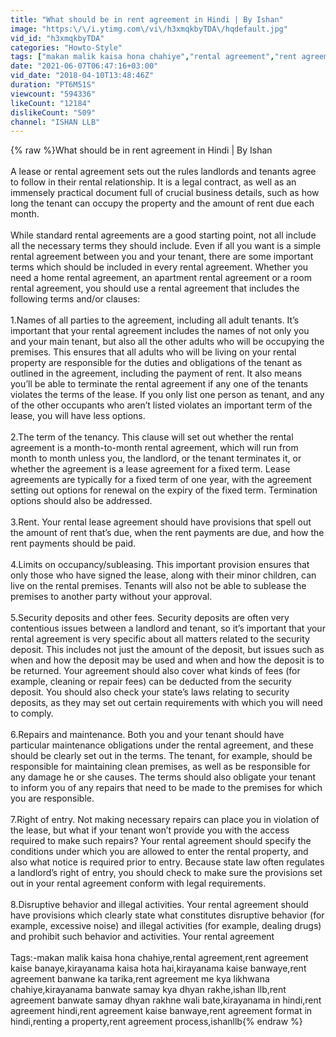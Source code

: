 ```yaml
---
title: "What should be in rent agreement in Hindi | By Ishan"
image: "https:\/\/i.ytimg.com\/vi\/h3xmqkbyTDA\/hqdefault.jpg"
vid_id: "h3xmqkbyTDA"
categories: "Howto-Style"
tags: ["makan malik kaisa hona chahiye","rental agreement","rent agreement kaise banaye"]
date: "2021-06-07T06:47:16+03:00"
vid_date: "2018-04-10T13:48:46Z"
duration: "PT6M51S"
viewcount: "594336"
likeCount: "12184"
dislikeCount: "509"
channel: "ISHAN LLB"
---
```

{% raw %}What should be in rent agreement in Hindi | By Ishan<br /><br />A lease or rental agreement sets out the rules landlords and tenants agree to follow in their rental relationship. It is a legal contract, as well as an immensely practical document full of crucial business details, such as how long the tenant can occupy the property and the amount of rent due each month.<br /><br />While standard rental agreements are a good starting point, not all include all the necessary terms they should include. Even if all you want is a simple rental agreement between you and your tenant, there are some important terms which should be included in every rental agreement. Whether you need a home rental agreement, an apartment rental agreement or a room rental agreement, you should use a rental agreement that includes the following terms and/or clauses:<br /><br />1.Names of all parties to the agreement, including all adult tenants. It’s important that your rental agreement includes the names of not only you and your main tenant, but also all the other adults who will be occupying the premises. This ensures that all adults who will be living on your rental property are responsible for the duties and obligations of the tenant as outlined in the agreement, including the payment of rent. It also means you’ll be able to terminate the rental agreement if any one of the tenants violates the terms of the lease. If you only list one person as tenant, and any of the other occupants who aren’t listed violates an important term of the lease, you will have less options.<br /><br />2.The term of the tenancy. This clause will set out whether the rental agreement is a month-to-month rental agreement, which will run from month to month unless you, the landlord, or the tenant terminates it, or whether the agreement is a lease agreement for a fixed term. Lease agreements are typically for a fixed term of one year, with the agreement setting out options for renewal on the expiry of the fixed term. Termination options should also be addressed.<br /><br />3.Rent. Your rental lease agreement should have provisions that spell out the amount of rent that’s due, when the rent payments are due, and how the rent payments should be paid.<br /><br />4.Limits on occupancy/subleasing. This important provision ensures that only those who have signed the lease, along with their minor children, can live on the rental premises. Tenants will also not be able to sublease the premises to another party without your approval.<br /><br />5.Security deposits and other fees. Security deposits are often very contentious issues between a landlord and tenant, so it’s important that your rental agreement is very specific about all matters related to the security deposit. This includes not just the amount of the deposit, but issues such as when and how the deposit may be used and when and how the deposit is to be returned. Your agreement should also cover what kinds of fees (for example, cleaning or repair fees) can be deducted from the security deposit. You should also check your state’s laws relating to security deposits, as they may set out certain requirements with which you will need to comply.<br /><br />6.Repairs and maintenance. Both you and your tenant should have particular maintenance obligations under the rental agreement, and these should be clearly set out in the terms. The tenant, for example, should be responsible for maintaining clean premises, as well as be responsible for any damage he or she causes. The terms should also obligate your tenant to inform you of any repairs that need to be made to the premises for which you are responsible.<br /><br />7.Right of entry. Not making necessary repairs can place you in violation of the lease, but what if your tenant won’t provide you with the access required to make such repairs? Your rental agreement should specify the conditions under which you are allowed to enter the rental property, and also what notice is required prior to entry. Because state law often regulates a landlord’s right of entry, you should check to make sure the provisions set out in your rental agreement conform with legal requirements.<br /><br />8.Disruptive behavior and illegal activities. Your rental agreement should have provisions which clearly state what constitutes disruptive behavior (for example, excessive noise) and illegal activities (for example, dealing drugs) and prohibit such behavior and activities. Your rental agreement<br /><br />Tags:-makan malik kaisa hona chahiye,rental agreement,rent agreement kaise banaye,kirayanama kaisa hota hai,kirayanama kaise banwaye,rent agreement banwane ka tarika,rent agreement me kya likhwana chahiye,kirayanama banwate samay kya dhyan rakhe,ishan llb,rent agreement banwate samay dhyan rakhne wali bate,kirayanama in hindi,rent agreement hindi,rent agreement kaise banwaye,rent agreement format in hindi,renting a property,rent agreement process,ishanllb{% endraw %}
